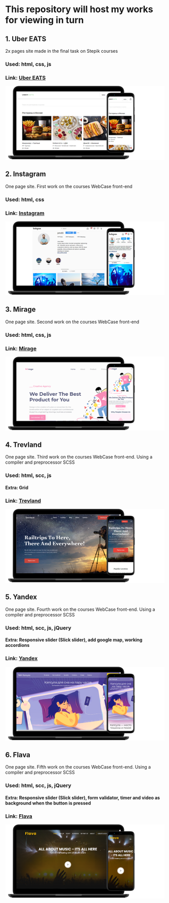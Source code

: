 # This repository will host my works for viewing in turn

## 1. Uber EATS
2x pages site made in the final task on Stepik courses
### Used: html, сss, js
### Link:  [Uber EATS](https://ad-pol.github.io/viewing/1_UberEats/index.html)

![Uber EATS](https://github.com/Ad-Pol/viewing/blob/gh-pages/1_UberEats/UberEats.png)

## 2. Instagram
One page site. First work on the courses WebCase front-end
### Used: html, сss
### Link:  [Instagram](https://ad-pol.github.io/viewing/2_Instagram/index.html)

![Instagram](https://github.com/Ad-Pol/viewing/blob/gh-pages/2_Instagram/inst.png)

## 3. Mirage
One page site. Second work on the courses WebCase front-end
### Used: html, сss, js
### Link:  [Mirage](https://ad-pol.github.io/viewing/3_Mirage/index.htm)

![Mirage](https://github.com/Ad-Pol/viewing/blob/gh-pages/3_Mirage/Mirage.png)

## 4. Trevland
One page site. Third work on the courses WebCase front-end. Using a compiler and preprocessor SCSS
### Used: html, scc, js
#### Extra: Grid
### Link:  [Trevland](https://ad-pol.github.io/viewing/4_Trevland/templates/index.html)

![Trevland](https://github.com/Ad-Pol/viewing/blob/gh-pages/4_Trevland/Trevland.png)

## 5. Yandex
One page site. Fourth work on the courses WebCase front-end. Using a compiler and preprocessor SCSS
### Used: html, scc, js, jQuery
#### Extra: Responsive slider (Slick slider), add google map, working accordions
### Link:  [Yandex](https://ad-pol.github.io/viewing/5_Yandex/templates/index.html)

![Yandex](https://github.com/Ad-Pol/viewing/blob/gh-pages/5_Yandex/Yandex.png)

## 6. Flava
One page site. Fifth work on the courses WebCase front-end. Using a compiler and preprocessor SCSS
### Used: html, scc, js, jQuery
#### Extra: Responsive slider (Slick slider), form validator, timer and video as background when the button is pressed
### Link:  [Flava](https://ad-pol.github.io/viewing/6_Flava/templates/index.html)

![Flava](https://github.com/Ad-Pol/viewing/blob/gh-pages/6_Flava/Flava.png)
